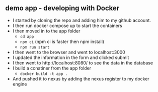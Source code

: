 ## demo app - developing with Docker

- I started by cloning the repo and adding him to my github account.
- I then run docker compose up to start the containers
- I then moved in to the app folder
    - ```cd app```
    - ``` npm ci ``` (npm ci is faster then npm install)
    - ``` npm run start ```
- I then went to the browser and went to localhost:3000
- I updated the information in the form and clicked submit
- I then went to http://localhost:8080/ to see the data in the database
- I build a conatiner from the app folder
    - ```docker build -t app .```
- And pushed it to nexus by adding the nexus register to my docker engine
